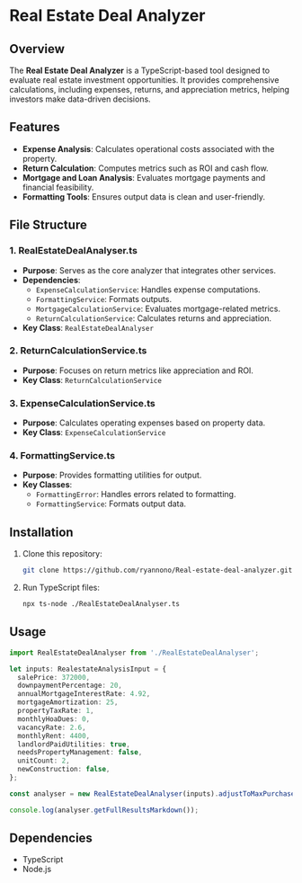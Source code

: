# Real Estate Deal Analyzer

## Overview
The **Real Estate Deal Analyzer** is a TypeScript-based tool designed to evaluate real estate investment opportunities. It provides comprehensive calculations, including expenses, returns, and appreciation metrics, helping investors make data-driven decisions.

## Features
- **Expense Analysis**: Calculates operational costs associated with the property.
- **Return Calculation**: Computes metrics such as ROI and cash flow.
- **Mortgage and Loan Analysis**: Evaluates mortgage payments and financial feasibility.
- **Formatting Tools**: Ensures output data is clean and user-friendly.

## File Structure

### 1. RealEstateDealAnalyser.ts
- **Purpose**: Serves as the core analyzer that integrates other services.
- **Dependencies**:
  - `ExpenseCalculationService`: Handles expense computations.
  - `FormattingService`: Formats outputs.
  - `MortgageCalculationService`: Evaluates mortgage-related metrics.
  - `ReturnCalculationService`: Calculates returns and appreciation.
- **Key Class**: `RealEstateDealAnalyser`

### 2. ReturnCalculationService.ts
- **Purpose**: Focuses on return metrics like appreciation and ROI.
- **Key Class**: `ReturnCalculationService`

### 3. ExpenseCalculationService.ts
- **Purpose**: Calculates operating expenses based on property data.
- **Key Class**: `ExpenseCalculationService`

### 4. FormattingService.ts
- **Purpose**: Provides formatting utilities for output.
- **Key Classes**:
  - `FormattingError`: Handles errors related to formatting.
  - `FormattingService`: Formats output data.

## Installation
1. Clone this repository:
   ```bash
   git clone https://github.com/ryannono/Real-estate-deal-analyzer.git
   ```
2. Run TypeScript files:
   ```bash
   npx ts-node ./RealEstateDealAnalyser.ts
   ```

## Usage
```typescript
import RealEstateDealAnalyser from './RealEstateDealAnalyser';

let inputs: RealestateAnalysisInput = {
  salePrice: 372000,
  downpaymentPercentage: 20,
  annualMortgageInterestRate: 4.92,
  mortgageAmortization: 25,
  propertyTaxRate: 1,
  monthlyHoaDues: 0,
  vacancyRate: 2.6,
  monthlyRent: 4400,
  landlordPaidUtilities: true,
  needsPropertyManagement: false,
  unitCount: 2,
  newConstruction: false,
};

const analyser = new RealEstateDealAnalyser(inputs).adjustToMaxPurchasePrice();

console.log(analyser.getFullResultsMarkdown());
```

## Dependencies
- TypeScript
- Node.js
